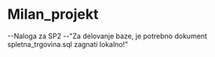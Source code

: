 # Milan_projekt
--Naloga za SP2
--"Za delovanje baze, je potrebno dokument spletna_trgovina.sql zagnati lokalno!"
